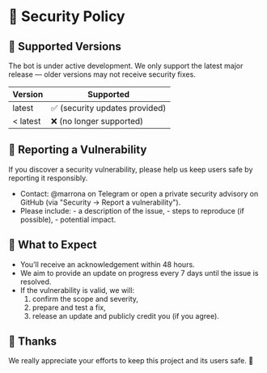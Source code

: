 # 🔐 Security Policy

## 📌 Supported Versions

The bot is under active development.
We only support the latest major release — older versions may not receive security fixes.

| Version  | Supported                  |
| -------- | -------------------------- |
| latest   | ✅ (security updates provided) |
| < latest | ❌ (no longer supported)   |


## 📣 Reporting a Vulnerability

If you discover a security vulnerability, please help us keep users safe by reporting it responsibly.

- Contact: @marrona on Telegram or open a private security advisory on GitHub (via "Security → Report a vulnerability").
- Please include:
      - a description of the issue,
      - steps to reproduce (if possible),
      - potential impact.

## 🔄 What to Expect

- You’ll receive an acknowledgement within 48 hours.
- We aim to provide an update on progress every 7 days until the issue is resolved.
- If the vulnerability is valid, we will:
  1. confirm the scope and severity,
  2. prepare and test a fix,
  3. release an update and publicly credit you (if you agree).

## 🙏 Thanks
We really appreciate your efforts to keep this project and its users safe. 💙
